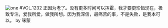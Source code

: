 ![one](http://image.wufazhuce.com/FrSc-cRxJyDHPj3N0ipbNgAec-Yu)
#VOL.1232
正因为老了。没有更多时间可以挥霍，我才要更珍惜现在，极致专注，爱我所爱，做我所想。因为我深信，最痛苦的事，不是失败，是我本可以。 by 咪蒙